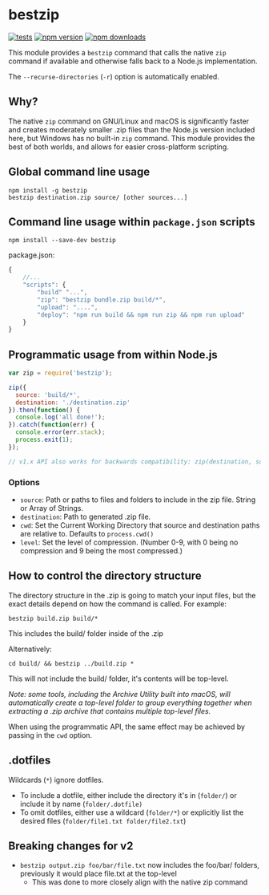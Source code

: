 # bestzip

[![tests](https://github.com/nfriedly/node-bestzip/actions/workflows/ci.yml/badge.svg)](https://github.com/nfriedly/node-bestzip/actions/workflows/ci.yml)
[![npm version](https://badge.fury.io/js/bestzip.svg)](https://www.npmjs.com/package/bestzip)
[![npm downloads](https://img.shields.io/npm/dm/bestzip)](https://www.npmjs.com/package/bestzip)

This module provides a `bestzip` command that calls the native `zip` command if available and otherwise falls back to a
Node.js implementation.

The `--recurse-directories` (`-r`) option is automatically enabled.

## Why?

The native `zip` command on GNU/Linux and macOS is significantly faster and creates moderately smaller .zip files than the Node.js version included here, but Windows has no built-in `zip` command. This module provides the best of both worlds, and allows for easier cross-platform scripting.

## Global command line usage

    npm install -g bestzip
    bestzip destination.zip source/ [other sources...]

## Command line usage within `package.json` scripts

    npm install --save-dev bestzip

package.json:

```javascript
{
    //...
    "scripts": {
        "build" "...",
        "zip": "bestzip bundle.zip build/*",
        "upload": "....",
        "deploy": "npm run build && npm run zip && npm run upload"
    }
}
```

## Programmatic usage from within Node.js

```javascript
var zip = require('bestzip');

zip({
  source: 'build/*',
  destination: './destination.zip'
}).then(function() {
  console.log('all done!');
}).catch(function(err) {
  console.error(err.stack);
  process.exit(1);
});

// v1.x API also works for backwards compatibility: zip(destination, sources, callback)
```

### Options

* `source`: Path or paths to files and folders to include in the zip file. String or Array of Strings.
* `destination`: Path to generated .zip file.
* `cwd`: Set the Current Working Directory that source and destination paths are relative to. Defaults to `process.cwd()`
* `level`: Set the level of compression. (Number 0-9, with 0 being no compression and 9 being the most compressed.)

## How to control the directory structure

The directory structure in the .zip is going to match your input files, but the exact details depend on how the command is called. For example:

`bestzip build.zip build/*`

This includes the build/ folder inside of the .zip

Alternatively:

`cd build/ && bestzip ../build.zip *`

This will not include the build/ folder, it's contents will be top-level.

*Note: some tools, including the Archive Utility built into macOS, will automatically create a top-level folder to group everything together when extracting a .zip archive that contains multiple top-level files.*

When using the programmatic API, the same effect may be achieved by passing in the `cwd` option.

## .dotfiles

Wildcards (`*`) ignore dotfiles.

* To include a dotfile, either include the directory it's in (`folder/`) or include it by name (`folder/.dotfile)`
* To omit dotfiles, either use a wildcard (`folder/*`) or explicitly list the desired files (`folder/file1.txt folder/file2.txt`)

## Breaking changes for v2

* `bestzip output.zip foo/bar/file.txt` now includes the foo/bar/ folders, previously it would place file.txt at the top-level
  * This was done to more closely align with the native zip command
